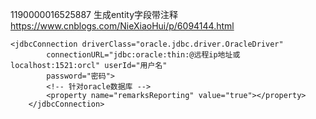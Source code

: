 1190000016525887
生成entity字段带注释
https://www.cnblogs.com/NieXiaoHui/p/6094144.html
    
    <jdbcConnection driverClass="oracle.jdbc.driver.OracleDriver"
            connectionURL="jdbc:oracle:thin:@远程ip地址或localhost:1521:orcl" userId="用户名"
            password="密码">
            <!-- 针对oracle数据库 -->
            <property name="remarksReporting" value="true"></property>
        </jdbcConnection>
　　　　
　　　　 <!-- mysql配置 -->
        <!--   <jdbcConnection driverClass="com.mysql.jdbc.Driver"
                  connectionURL="jdbc:mysql://localhost:3306/bookshop" userId="root"
                  password="root">
                    针对mysql数据库
                    <property name="useInformationSchema" value="true"></property>
          </jdbcConnection> -->